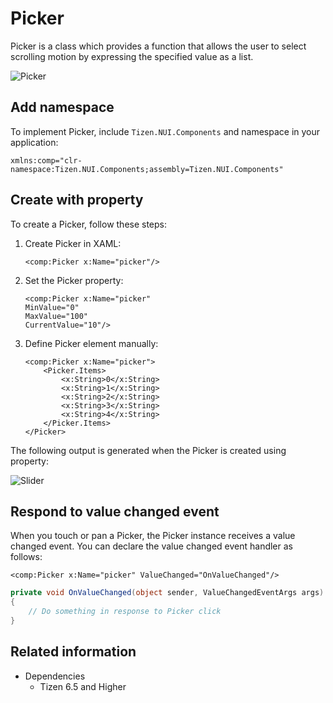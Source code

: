 # Picker

Picker is a class which provides a function that allows the user to select scrolling motion by expressing the specified value as a list.

![Picker](../media/Picker.png)

## Add namespace

To implement Picker, include `Tizen.NUI.Components` and namespace in your application:

```xaml
xmlns:comp="clr-namespace:Tizen.NUI.Components;assembly=Tizen.NUI.Components"
```

## Create with property

To create a Picker, follow these steps:

1. Create Picker in XAML:

    ```xaml
    <comp:Picker x:Name="picker"/>
    ```
2. Set the Picker property:

    ```xaml
    <comp:Picker x:Name="picker"
	MinValue="0"
	MaxValue="100"
	CurrentValue="10"/>
    ```
3. Define Picker element manually:

    ```xaml
    <comp:Picker x:Name="picker">
        <Picker.Items>
            <x:String>0</x:String>
            <x:String>1</x:String>
            <x:String>2</x:String>
            <x:String>3</x:String>
            <x:String>4</x:String>
        </Picker.Items>
    </Picker>
    ```

The following output is generated when the Picker is created using property:

![Slider](../media/PickerProp.png)

## Respond to value changed event

When you touch or pan a Picker, the Picker instance receives a value changed event.
You can declare the value changed event handler as follows:

```xaml
<comp:Picker x:Name="picker" ValueChanged="OnValueChanged"/>
```

```csharp
private void OnValueChanged(object sender, ValueChangedEventArgs args)
{
    // Do something in response to Picker click
}
```

## Related information

- Dependencies
  -   Tizen 6.5 and Higher 


